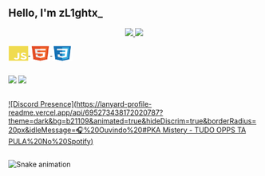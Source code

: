 ## Hello, I'm zL1ghtx_

<div align="center">
  <a href="https://github.com/zL1ght">
  <img height="180em" src="https://github-readme-stats.vercel.app/api?username=balah7&show_icons=true&theme=moltack&include_all_commits=true&count_private=true"/>
  <img height="180em" src="https://github-readme-stats.vercel.app/api/top-langs/?username=balah7&layout=compact&langs_count=7&theme=moltack"/>
</div>


<div style="display: inline_block"><br>
  <img align="center" alt="Icon_js" height="30" width="40" src="https://raw.githubusercontent.com/devicons/devicon/master/icons/javascript/javascript-plain.svg">
  <img align="center" alt="Icon_htmlL" height="30" width="40" src="https://raw.githubusercontent.com/devicons/devicon/master/icons/html5/html5-original.svg">
  <img align="center" alt="Icon_css" height="30" width="40" src="https://raw.githubusercontent.com/devicons/devicon/master/icons/css3/css3-original.svg">
</div>

##

<div> 
  <a href="https://www.instagram.com/balah_7/" target="_blank"><img src="https://img.shields.io/badge/-Instagram-%23E4405F?style=for-the-badge&logo=instagram&logoColor=white" target="_blank"></a>
 <a href="https://discord.com/users/635504796299689990/" target="_blank"><img src="https://img.shields.io/badge/Discord-7289DA?style=for-the-badge&logo=discord&logoColor=white" target="_blank"></a>

##

[![Discord Presence](https://lanyard-profile-readme.vercel.app/api/695273438172020787?theme=dark&bg=b21109&animated=true&hideDiscrim=true&borderRadius=20px&idleMessage=🎧%20Ouvindo%20#PKA Mistery - TUDO OPPS TA PULA%20No%20Spotify)](https://discord.com/users/695273438172020787)
 
##

  ![Snake animation](https://github.com/balah7/balah7/blob/output/github-contribution-grid-snake.svg)
 
</div>

